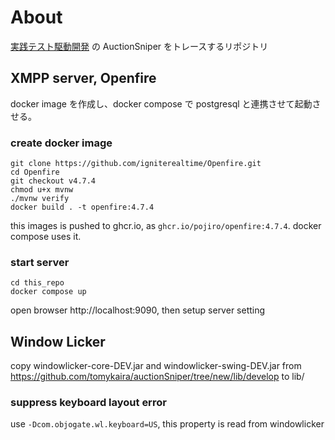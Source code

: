 # About

[実践テスト駆動開発](https://www.shoeisha.co.jp/book/detail/9784798124582) の AuctionSniper をトレースするリポジトリ

## XMPP server, Openfire

docker image を作成し、docker compose で postgresql と連携させて起動させる。

### create docker image

```
git clone https://github.com/igniterealtime/Openfire.git
cd Openfire
git checkout v4.7.4
chmod u+x mvnw
./mvnw verify
docker build . -t openfire:4.7.4
```

this images is pushed to ghcr.io, as `ghcr.io/pojiro/openfire:4.7.4`.
docker compose uses it.

### start server

```
cd this_repo
docker compose up
```

open browser http://localhost:9090, then setup server setting

## Window Licker

copy windowlicker-core-DEV.jar and windowlicker-swing-DEV.jar from https://github.com/tomykaira/auctionSniper/tree/new/lib/develop to lib/

### suppress keyboard layout error

use `-Dcom.objogate.wl.keyboard=US`, this property is read from windowlicker
